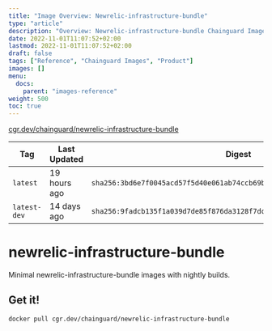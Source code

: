 ```yaml
---
title: "Image Overview: Newrelic-infrastructure-bundle"
type: "article"
description: "Overview: Newrelic-infrastructure-bundle Chainguard Image"
date: 2022-11-01T11:07:52+02:00
lastmod: 2022-11-01T11:07:52+02:00
draft: false
tags: ["Reference", "Chainguard Images", "Product"]
images: []
menu:
  docs:
    parent: "images-reference"
weight: 500
toc: true
---
```


[cgr.dev/chainguard/newrelic-infrastructure-bundle](https://github.com/chainguard-images/images/tree/main/images/newrelic-infrastructure-bundle)

| Tag          | Last Updated | Digest                                                                    |
|--------------|--------------|---------------------------------------------------------------------------|
| `latest`     | 19 hours ago | `sha256:3bd6e7f0045acd57f5d40e061ab74ccb69bbfc4a967a30e187a7eee26f74b96f` |
| `latest-dev` | 14 days ago  | `sha256:9fadcb135f1a039d7de85f876da3128f7dc825ba56e71a5a6b24916364917407` |

# newrelic-infrastructure-bundle

Minimal newrelic-infrastructure-bundle images with nightly builds.

## Get it!

```shell
docker pull cgr.dev/chainguard/newrelic-infrastructure-bundle
```